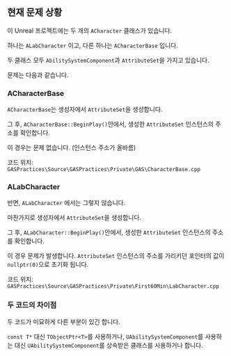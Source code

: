 ## 현재 문제 상황

이 Unreal 프로젝트에는 두 개의 `ACharacter` 클래스가 있습니다.

하나는 `ALabCharacter` 이고, 다른 하나는 `ACharacterBase` 입니다.

두 클래스 모두 `AbilitySystemComponent`과 `AttributeSet`을 가지고 있습니다.


문제는 다음과 같습니다. 

### ACharacterBase

`ACharacterBase`는 생성자에서 `AttributeSet`을 생성합니다. 

그 후, `ACharacterBase::BeginPlay()`안에서, 생성한 `AttributeSet` 인스턴스의 주소를 확인합니다.

이 경우는 문제 없습니다. (인스턴스 주소가 올바름)

코드 위치: `GASPractices\Source\GASPractices\Private\GAS\CharacterBase.cpp`




### ALabCharacter

반면, `ALabCharacter` 에서는 그렇지 않습니다.

마찬가지로 생성자에서 `AttributeSet`을 생성합니다. 

그 후, `ALabCharacter::BeginPlay()`안에서, 생성한 `AttributeSet` 인스턴스의 주소를 확인합니다.

이 경우 문제가 발생합니다. `AttributeSet` 인스턴스의 주소를 가리키던 포인터의 값이 `nullptr(0)`으로 초기화 됩니다.

코드 위치: `GASPractices\Source\GASPractices\Private\First60Min\LabCharacter.cpp`


### 두 코드의 차이점

두 코드가 미묘하게 다른 부분이 있긴 합니다. 

`const T*` 대신 `TObjectPtr<T>`를 사용하거나, `UAbilitySystemComponent`를 사용하는 대신 `UAbilitySystemComponent`를 상속받은 클래스를 사용하거나 합니다.

